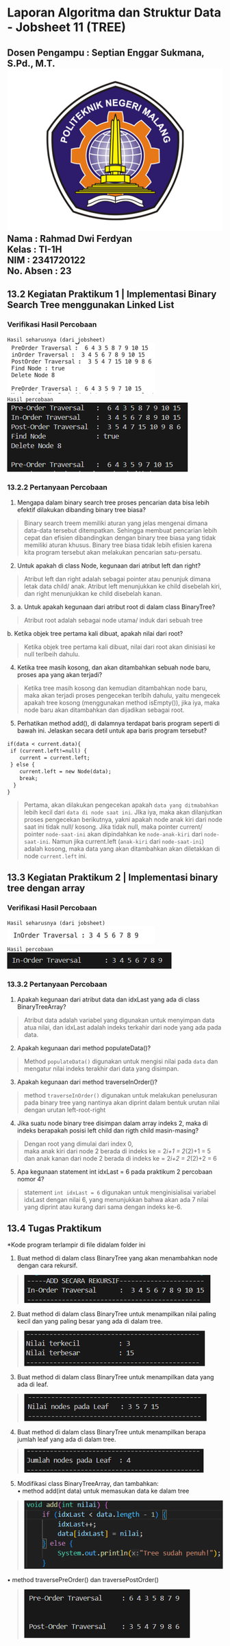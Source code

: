 # Laporan Algoritma dan Struktur Data - Jobsheet 11 (TREE)
Dosen Pengampu : Septian Enggar Sukmana, S.Pd., M.T.  
![alt text](POLINEMA-LOGO.png)
Nama : Rahmad Dwi Ferdyan  
Kelas : TI-1H  
NIM : 2341720122  
No. Absen : 23  
-
## 13.2 Kegiatan Praktikum 1 | Implementasi Binary Search Tree menggunakan Linked List 
### Verifikasi Hasil Percobaan   
`Hasil seharusnya (dari jobsheet) `   
![alt text](image-1.png)  
`Hasil percobaan`    
![alt text](image.png)
### 13.2.2 Pertanyaan Percobaan
1. Mengapa dalam binary search tree proses pencarian data bisa lebih efektif dilakukan dibanding binary tree biasa?
> Binary search treem memiliki aturan yang jelas mengenai dimana data-data tersebut ditempatkan. Sehingga membuat pencarian lebih cepat dan efisien dibandingkan dengan binary tree biasa yang tidak memiliki aturan khusus. Binary tree biasa tidak lebih efisien  karena kita program tersebut akan melakukan pencarian satu-persatu.

2. Untuk apakah di class Node, kegunaan dari atribut left dan right?
> Atribut left dan right adalah sebagai pointer atau penunjuk dimana letak data child/ anak. Atribut left menunjukkan ke child disebelah kiri, dan right menunjukkan ke child disebelah kanan.

3. a. Untuk apakah kegunaan dari atribut root di dalam class BinaryTree? 
>  Atribut root adalah sebagai node utama/ induk dari sebuah tree  

b. Ketika objek tree pertama kali dibuat, apakah nilai dari root?
> Ketika objek tree pertama kali dibuat, nilai dari root akan dinisiasi ke null terlbeih dahulu.
4. Ketika tree masih kosong, dan akan ditambahkan sebuah node baru, proses apa yang akan terjadi?
> Ketika tree masih kosong dan kemudian ditambahkan node baru, maka akan terjadi proses pengecekan terlbih dahulu, yaitu mengecek apakah tree kosong (menggunakan method isEmpty()), jika iya, maka node baru akan ditambahkan dan dijadikan sebagai root.
5. Perhatikan method add(), di dalamnya terdapat baris program seperti di bawah ini. Jelaskan secara detil untuk apa baris program tersebut?

```
if(data < current.data){
 if (current.left!=null) {
    current = current.left;
 } else {
    current.left = new Node(data);
    break;
  }
}
```
> Pertama, akan dilakukan pengecekan apakah `data yang ditmabahkan` lebih kecil dari `data di node saat ini`. JIka iya, maka akan dilanjutkan proses pengecekan berikutnya, yakni apakah node anak kiri dari node saat ini tidak null/ kosong. Jika tidak null, maka pointer current/ pointer `node-saat-ini` akan dipindahkan ke `node-anak-kiri` dari `node-saat-ini`. Namun jika current.left (`anak-kiri` dari `node-saat-ini`) adalah kosong, maka data yang akan ditambahkan akan diletakkan di node `current.left` ini.

## 13.3 Kegiatan Praktikum 2 | Implementasi binary tree dengan array
### Verifikasi Hasil Percobaan   
`Hasil seharusnya (dari jobsheet)`   
 ![alt text](image-3.png)  
`Hasil percobaan`    
![alt text](image-2.png)  

### 13.3.2 Pertanyaan Percobaan
1. Apakah kegunaan dari atribut data dan idxLast yang ada di class BinaryTreeArray?
> Atribut data adalah variabel yang digunakan untuk menyimpan data atua nilai, dan idxLast adalah indeks terkahir dari node yang ada pada data.
2. Apakah kegunaan dari method populateData()?
> Method `populateData()` digunakan untuk mengisi nilai pada `data` dan mengatur nilai indeks terakhir dari data yang disimpan.
3. Apakah kegunaan dari method traverseInOrder()?
> method `traverseInOrder()` digunakan untuk melakukan penelusuran pada binary tree yang nantinya akan diprint dalam bentuk urutan nilai dengan urutan left-root-right
4. Jika suatu node binary tree disimpan dalam array indeks 2, maka di indeks berapakah posisi left child dan rigth child masin-masing?
> Dengan root yang dimulai dari index 0,   
maka anak kiri dari node 2 berada di indeks ke  = 2*i+1 = 2*(2)+1 = 5  
dan anak kanan dari node 2 berada di indeks ke  = 2*i+2 = 2*(2)+2 = 6
5. Apa kegunaan statement int idxLast = 6 pada praktikum 2 percobaan nomor 4?
> statement `int idxLast = 6` digunakan untuk menginisialisai variabel idxLast dengan nilai 6, yang menunjukkan bahwa akan ada 7 nilai yang diprint atau kurang dari sama dengan indeks ke-6.

## 13.4 Tugas Praktikum
*Kode program terlampir di file didalam folder ini
1. Buat method di dalam class BinaryTree yang akan menambahkan node dengan cara rekursif.  
>![alt text](image-4.png)
2. Buat method di dalam class BinaryTree untuk menampilkan nilai paling kecil dan yang paling besar yang ada di dalam tree.  
>![alt text](image-5.png)
3. Buat method di dalam class BinaryTree untuk menampilkan data yang ada di leaf.  
>![alt text](image-6.png)
4. Buat method di dalam class BinaryTree untuk menampilkan berapa jumlah leaf yang ada di dalam tree.  
>![alt text](image-7.png)
5. Modifikasi class BinaryTreeArray, dan tambahkan:  
• method add(int data) untuk memasukan data ke dalam tree  
>![alt text](image-8.png) 

• method traversePreOrder() dan traversePostOrder()  
>![alt text](image-9.png)

